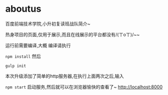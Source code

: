 # aboutus
百度前端技术学院,小升初复读班战队简介~

热身项目的页面,仅用于展示,而且在线展示的平台都没有/(ㄒoㄒ)/~~

运行前需要编译,大概
编译请执行

`npm install`
然后

`gulp init`

本次升级添加了简单的http服务器,在执行上面两次之后,输入

`npm start`
启动服务,然后就可以在浏览器愉快的查看了~
<http://localhost:8000>